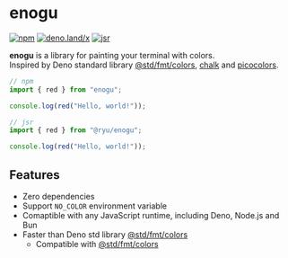 # enogu

[![npm](https://img.shields.io/npm/v/enogu)](https://www.npmjs.com/package/enogu)
[![deno.land/x](https://shield.deno.dev/x/enogu)](https://deno.land/x/enogu)
[![jsr](https://jsr.io/badges/@ryu/enogu)](http://jsr.io/@ryu/enogu)

**enogu** is a library for painting your terminal with colors.\
Inspired by Deno standard library
[@std/fmt/colors](https://jsr.io/@std/fmt/doc/colors/~),
[chalk](https://github.com/chalk/chalk) and
[picocolors](https://github.com/alexeyraspopov/picocolors).

```ts
// npm
import { red } from "enogu";

console.log(red("Hello, world!"));
```

```ts
// jsr
import { red } from "@ryu/enogu";

console.log(red("Hello, world!"));
```

## Features

- Zero dependencies
- Support `NO_COLOR` environment variable
- Comaptible with any JavaScript runtime, including Deno, Node.js and Bun
- Faster than Deno std library
  [@std/fmt/colors](https://jsr.io/@std/fmt/doc/colors/~)
  - Compatible with [@std/fmt/colors](https://jsr.io/@std/fmt/doc/colors/~)
